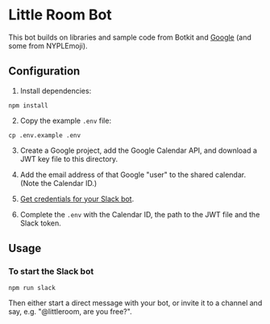# Little Room Bot

This bot builds on libraries and sample code from Botkit and [Google](https://github.com/google/google-api-nodejs-client) (and some from NYPLEmoji).

## Configuration

1. Install dependencies:

  ```shell
  npm install
  ```

2. Copy the example `.env` file:

  ```shell
  cp .env.example .env
  ```

3. Create a Google project, add the Google Calendar API, and download a JWT key file to this directory.

4. Add the email address of that Google "user" to the shared calendar. (Note the Calendar ID.)

5. [Get credentials for your Slack bot](https://slack.com/apps/manage/custom-integrations).

6. Complete the `.env` with the Calendar ID, the path to the JWT file and the Slack token.

## Usage

### To start the Slack bot

```shell
npm run slack
```

Then either start a direct message with your bot, or invite it to a channel and say, e.g. "@littleroom, are you free?".